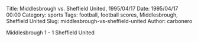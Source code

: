 Title: Middlesbrough vs. Sheffield United, 1995/04/17
Date: 1995/04/17 00:00
Category: sports
Tags: football, football scores, Middlesbrough, Sheffield United
Slug: middlesbrough-vs-sheffield-united
Author: carbonero


Middlesbrough 1 - 1 Sheffield United
